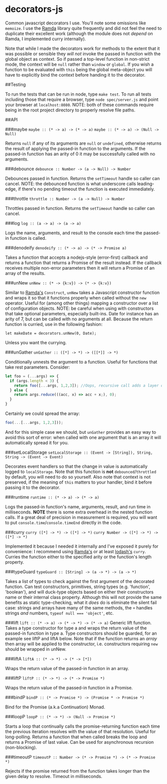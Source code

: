 # decorators-js
Common javascript decorators I use. You'll note some omissions like `memoize`. I use the
[Ramda](http://ramdajs.com/0.19.0/index.html) library quite frequently and did not feel the need to
duplicate their excellent work (although the module does not *depend* on Ramda, I implemented curry
internally).

Note that while I made the decorators work for methods to the extent that it was possible or
sensible they *will not* invoke the passed in function with the global object as context. So if
passed a top-level function in non-strict mode, the context will be `null` rather than `window` or
`global`. If you wish a function to be evaluated with `this` being the global meta-object you will
have to explicitly bind the context before handing it to the decorator.

##Testing

To run the tests that can be run in node, type `make test`. To run all tests including those that
require a browser, type `node spec/server.js` and point your browser at `localhost:8080`. NOTE:
both of these commands require being in the root project directory to properly resolve file paths.

##API

###maybe
  `maybe :: (* -> a) -> (* -> a)`
  `maybe :: (* -> a) -> (Null -> Null)`

  Returns `null` if any of its arguments are `null` or `undefined`, otherwise returns the result
  of applying the passed-in function to the arguments. If the passed-in function has an arity of
  0 it may be successfully called with no arguments.

###debounce
  `debounce :: Number -> (a -> Null) -> Number`

  Debounces passed in function. Returns the `setTimeout` handle so caller can cancel. NOTE: the
  debounced function is what underscore calls leading-edge, if there's no pending timeout the
  function is executed immediately.

###throttle
  `throttle :: Number -> (a -> Null) -> Number`

  Throttles passed in function. Returns the `setTimeout` handle so caller can cancel.

###log
  `log :: (a -> a) -> (a -> a)`

  Logs the name, arguments, and result to the console each time the passed-in function is called.

###denodeify
  `denodeify :: (* -> a) -> (* -> Promise a)`

  Takes a function that accepts a nodejs-style (error-first) callback and returns a function that
  returns a Promise of the result instead. If the callback receives multiple non-error parameters
  then it will return a Promise of an array of the results.

###unNew
  `unNew :: (* -> {k:v}) -> (* -> {k:v})`

  Similar to [Ramda's](http://ramdajs.com/0.19.0/index.html) `Construct`, `unNew` takes a
  Javascript constructor function and wraps it so that it functions properly when called without
  the `new` operator. Useful for (among other things) mapping a constructor over a list of
  configuration objects. NOTE: be careful when using with constructors that take optional
  parameters, especially built-ins. Date for instance has an arity of 7, but can be called with
  no arguments at all. Because the return function is curried, use in the following fashion:

  `let makeDate = decorators.unNew(0, Date);`

  Unless you want the currying.

###unGather
  `unGather :: ([*] -> *) -> ([[*]] -> *)`

  Conditionally unnests the argument to a function. Useful for functions that take rest parameters.
  Consider:
  ```javascript
  let foo = (...args) => {
    if (args.length < 3) {
      return foo([...args, 1,2,3]); //Oops, recursive call adds a layer of nesting!
    } else {
      return args.reduce(((acc, x) => acc + x;), 0);
    }
  }
  ```
  Certainly we could spread the array:
  ```javascript
  foo(...[...args, 1,2,3]));
  ```
  And for this simple case we should, but `unGather` provides an easy way to avoid this sort of
  error: when called with one argument that is an array it will automatically spread it for you.

###setLocalStorage
  `setLocalStorage :: (Event -> [String]), String, String -> (Event -> Event)`

  Decorates event handlers so that the change in value is automatically logged to `localStorage`.
  Note that this function is **not** `debounced`/`throttled` by default, you will need to do so
  yourself. Also note that context is not preserved, if the meaning of `this` matters to your
  handler, bind it before passing it to the decorator.

###runtime
  `runtime :: (* -> a) -> (* -> a)`

  Logs the passed-in function's name, arguments, result, and run time in milliseconds. **NOTE**
  there is some extra overhead in the nested function calls. If a great deal of precision in
  measurement is required, you will want to put `console.time`/`console.timeEnd` directly in the
  code.

###curry
  `curry ([*] -> *) -> ([*] -> *)`
  `curry Number -> ([*] -> *) -> ([*] -> *)`

  Implemented it because I needed it internally and I've exposed it purely for convenience: I
  recommend using [Ramda's](http://ramdajs.com/0.19.0/index.html) or at least
  [lodash's](https://lodash.com/) `curry`. Curries the function either to the specified arity
  or the function's length property.

###typeGuard
  `typeGuard :: [String] -> (a -> *) -> (a -> *)`

  Takes a list of types to check against the first argument of the decorated function. Can test
  constructors, primitives, string types (e.g. 'function', 'boolean'), and will duck-type objects
  based on either their constructors name or their internal class property. Although this will
  not provide the same benefits as static type-checking, what it *does* do is eliminate the silent
  fail case: strings and arrays have many of the same methods, the `+` handles strings *and*
  numbers, `typeof null === 'object'`, etc.

###lift
  `lift :: (* -> a) -> (* -> *) -> (* -> a)`
  Generic lift function. Takes a type constructor for type a and wraps the return value of the
  passed-in function in type a. Type constructors should be guarded, for an example see liftP and
  liftA below. Note that if the function returns an *array* then array will be applied to the
  constructor, i.e. constructors requiring `new` should be wrapped in unNew.

###liftA
  `liftA :: (* -> *) -> (* -> [*])`

  Wraps the return value of the passed-in function in an array.

###liftP
  `liftP :: (* -> *) -> (* -> Promise *)`

  Wraps the return value of the passed-in function in a Promise.

###bindP
  `bindP :: (* -> Promise *) -> (Promise * -> Promise *)`

  Bind for the Promise (a.k.a Continuation) Monad.

###loopP
  `loopP :: (* -> *) -> (Null -> Promise *)`

  Starts a loop that continually calls the promise-returning function each time the previous
  iteration resolves with the value of that resolution. Useful for long-polling. Returns a function
  that when called breaks the loop and returns a Promise of last value. Can be used for asynchronous
  recursion (non-blocking).

###timeoutP
  `timeoutP :: Number -> (* -> Promise *) -> (* -> Promise *)`

  Rejects if the promise returned from the function takes longer than the given delay to resolve.
  Timeout in milliseconds.
